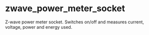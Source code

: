 zwave_power_meter_socket
========================

Z-wave power meter socket. Switches on/off and measures current, voltage, power and energy used.

